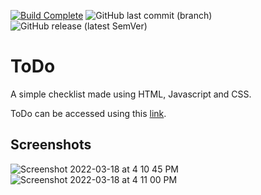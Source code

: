 [![Build Complete](https://img.shields.io/badge/build-passing-brightgreen)](https://todo.admbot.repl.co/)
![GitHub last commit (branch)](https://img.shields.io/github/last-commit/adm410/ToDo/main)
![GitHub release (latest SemVer)](https://img.shields.io/github/v/release/adm410/ToDo)

# ToDo

A simple checklist made using HTML, Javascript and CSS.

ToDo can be accessed using this [link](https://todo.admbot.repl.co).

## Screenshots

![Screenshot 2022-03-18 at 4 10 45 PM](https://user-images.githubusercontent.com/90643958/158988817-43bd00cd-6fdd-4229-8b6c-a160496322ea.png)
![Screenshot 2022-03-18 at 4 11 00 PM](https://user-images.githubusercontent.com/90643958/158988825-fcaad7c6-83b6-4e5f-9ed3-a6e348e750f6.png)
